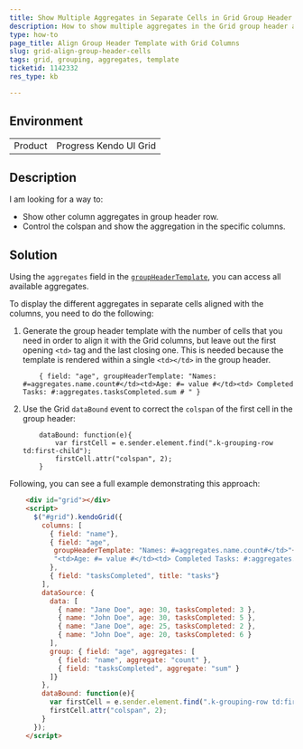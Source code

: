 ```yaml
---
title: Show Multiple Aggregates in Separate Cells in Grid Group Header
description: How to show multiple aggregates in the Grid group header and align them with the Grid columns
type: how-to
page_title: Align Group Header Template with Grid Columns
slug: grid-align-group-header-cells
tags: grid, grouping, aggregates, template
ticketid: 1142332
res_type: kb

---
```


## Environment
<table>
 <tr>
  <td>Product</td>
  <td>Progress Kendo UI Grid</td>
 </tr>
</table>


## Description

I am looking for a way to:

* Show other column aggregates in group header row. 
* Control the colspan and show the aggregation in the specific columns.

## Solution

Using the `aggregates` field in the [`groupHeaderTemplate`](/api/javascript/ui/grid#configuration-columns.groupHeaderTemplate), you can access all available aggregates.

To display the different aggregates in separate cells aligned with the columns, you need to do the following:

1. Generate the group header template with the number of cells that you need in order to align it with the Grid columns, but leave out the first opening `<td>` tag and the last closing one.
	This is needed because the template is rendered within a single `<td></td>` in the group header.
	
	```
	    { field: "age", groupHeaderTemplate: "Names: #=aggregates.name.count#</td><td>Age: #= value #</td><td> Completed Tasks: #:aggregates.tasksCompleted.sum # " }
	```
1. Use the Grid `dataBound` event to correct the `colspan` of the first cell in the group header:
	 
	```
	    dataBound: function(e){
            var firstCell = e.sender.element.find(".k-grouping-row td:first-child");
  	        firstCell.attr("colspan", 2);
	    }
	```

Following, you can see a full example demonstrating this approach:

```html
    <div id="grid"></div>
    <script>
      $("#grid").kendoGrid({
        columns: [
          { field: "name"},
          { field: "age",
           groupHeaderTemplate: "Names: #=aggregates.name.count#</td>"+
           "<td>Age: #= value #</td><td> Completed Tasks: #:aggregates.tasksCompleted.sum #"
          },
          { field: "tasksCompleted", title: "tasks"}
        ],
        dataSource: {
          data: [
            { name: "Jane Doe", age: 30, tasksCompleted: 3 },
            { name: "John Doe", age: 30, tasksCompleted: 5 },
            { name: "Jane Doe", age: 25, tasksCompleted: 2 },
            { name: "John Doe", age: 20, tasksCompleted: 6 }
          ],
          group: { field: "age", aggregates: [ 
            { field: "name", aggregate: "count" },
            { field: "tasksCompleted", aggregate: "sum" }
          ]}
        },
        dataBound: function(e){
          var firstCell = e.sender.element.find(".k-grouping-row td:first-child");
          firstCell.attr("colspan", 2);
        }
      });
    </script>
```